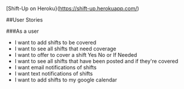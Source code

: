 [Shift-Up on Heroku}(https://shift-up.herokuapp.com/)

##User Stories

###As a user
* I want to add shifts to be covered
* I want to see all shifts that need coverage
* I want to offer to cover a shift Yes No or If Needed
* I want to see all shifts that have been posted and if they're covered
* I want email notifications of shifts
* I want text notifications of shifts
* I want to add shifts to my google calendar
